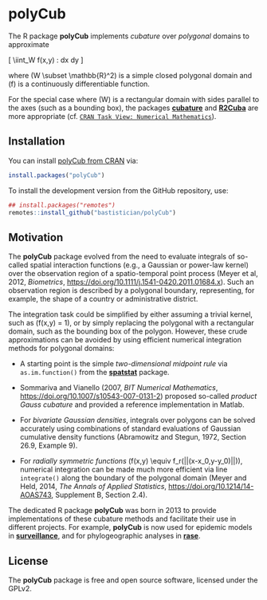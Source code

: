 
# polyCub

The R package **polyCub** implements *cubature* over *polygonal* domains
to approximate

\[ \iint_W f(x,y) \: dx dy \]

where \(W \subset \mathbb{R}^2\) is a simple closed polygonal domain and
\(f\) is a continuously differentiable function.

For the special case where \(W\) is a rectangular domain with sides
parallel to the axes (such as a bounding box), the packages
[**cubature**](https://CRAN.R-project.org/package=cubature) and
[**R2Cuba**](https://CRAN.R-project.org/package=R2Cuba) are more
appropriate (cf. [`CRAN Task View: Numerical
Mathematics`](https://CRAN.R-project.org/view=NumericalMathematics)).

## Installation

You can install [polyCub from
CRAN](https://CRAN.R-project.org/package=polyCub) via:

``` r
install.packages("polyCub")
```

To install the development version from the GitHub repository, use:

``` r
## install.packages("remotes")
remotes::install_github("bastistician/polyCub")
```

## Motivation

The **polyCub** package evolved from the need to evaluate integrals of
so-called spatial interaction functions (e.g., a Gaussian or power-law
kernel) over the observation region of a spatio-temporal point process
(Meyer et al, 2012, *Biometrics*,
<https://doi.org/10.1111/j.1541-0420.2011.01684.x>). Such an observation
region is described by a polygonal boundary, representing, for example,
the shape of a country or administrative district.

The integration task could be simplified by either assuming a trivial
kernel, such as \(f(x,y) = 1\), or by simply replacing the polygonal
with a rectangular domain, such as the bounding box of the polygon.
However, these crude approximations can be avoided by using efficient
numerical integration methods for polygonal domains:

  - A starting point is the simple *two-dimensional midpoint rule* via
    `as.im.function()` from the
    [**spatstat**](https://CRAN.R-project.org/package=spatstat) package.

  - Sommariva and Vianello (2007, *BIT Numerical Mathematics*,
    <https://doi.org/10.1007/s10543-007-0131-2>) proposed so-called
    *product Gauss cubature* and provided a reference implementation in
    Matlab.

  - For *bivariate Gaussian densities*, integrals over polygons can be
    solved accurately using combinations of standard evaluations of
    Gaussian cumulative density functions (Abramowitz and Stegun, 1972,
    Section 26.9, Example 9).

  - For *radially symmetric functions*
    \(f(x,y) \equiv f_r(||(x-x_0,y-y_0)||)\), numerical integration can
    be made much more efficient via line `integrate()` along the
    boundary of the polygonal domain (Meyer and Held, 2014, *The Annals
    of Applied Statistics*, <https://doi.org/10.1214/14-AOAS743>,
    Supplement B, Section 2.4).

The dedicated R package **polyCub** was born in 2013 to provide
implementations of these cubature methods and facilitate their use in
different projects. For example, **polyCub** is now used for epidemic
models in
[**surveillance**](https://CRAN.R-project.org/package=surveillance), and
for phylogeographic analyses in
[**rase**](https://CRAN.R-project.org/package=rase).

<!--
* [**surveillance**](https://CRAN.R-project.org/package=surveillance)
  uses **polyCub** to evaluate the likelihood of self-exciting
  spatio-temporal point process models for infectious disease spread.

* [**rase**](https://CRAN.R-project.org/package=rase) uses **polyCub** to
  integrate bivariate Gaussian densities for phylogeographic analyses.
-->

<!--

## Examples

#### General-purpose cubature rules

* `polyCub.midpoint()`: Two-dimensional midpoint rule

* `polyCub.SV()`: product Gauss cubature

#### Cubature rules for specific types of functions

* `polyCub.iso()`: Efficient adaptive cubature for *isotropic* functions via
  line `integrate()` along the polygon boundary

* `polyCub.exact.Gauss()` and `circleCub.Gauss()`:
  Quasi-exact methods specific to the integration of the
  *bivariate Gaussian density* over polygonal and circular domains, respectively

-->

## License

The **polyCub** package is free and open source software, licensed under
the GPLv2.
